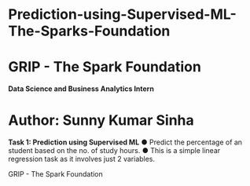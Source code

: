 # Prediction-using-Supervised-ML-The-Sparks-Foundation
#  GRIP - The Spark Foundation 
**Data Science and Business Analytics Intern** 
# Author: Sunny Kumar Sinha
**Task 1: Prediction using Supervised ML** 
● Predict the percentage of an student based on the no. of study hours.
● This is a simple linear regression task as it involves just 2 variables.

GRIP - The Spark Foundation
